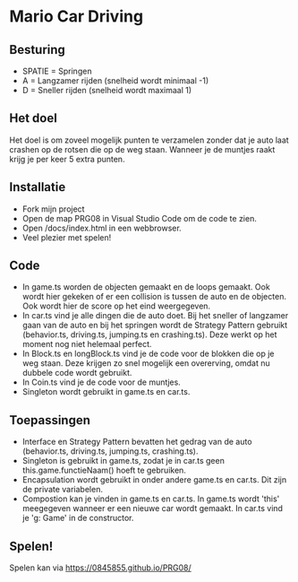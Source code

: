 # Mario Car Driving

## Besturing

- SPATIE = Springen
- A = Langzamer rijden (snelheid wordt minimaal -1)
- D = Sneller rijden (snelheid wordt maximaal 1)

## Het doel

Het doel is om zoveel mogelijk punten te verzamelen zonder dat je auto laat crashen op de rotsen die op de weg staan. Wanneer je de muntjes raakt krijg je per keer 5 extra punten.

## Installatie

- Fork mijn project
- Open de map PRG08 in Visual Studio Code om de code te zien.
- Open /docs/index.html in een webbrowser.
- Veel plezier met spelen!

## Code

- In game.ts worden de objecten gemaakt en de loops gemaakt. Ook wordt hier gekeken of er een collision is tussen de auto en de objecten. Ook wordt hier de score op het eind weergegeven.
- In car.ts vind je alle dingen die de auto doet. Bij het sneller of langzamer gaan van de auto en bij het springen wordt de Strategy Pattern gebruikt (behavior.ts, driving.ts, jumping.ts en crashing.ts). Deze werkt op het moment nog niet helemaal perfect.
- In Block.ts en longBlock.ts vind je de code voor de blokken die op je weg staan. Deze krijgen zo snel mogelijk een overerving, omdat nu dubbele code wordt gebruikt.
- In Coin.ts vind je de code voor de muntjes.
- Singleton wordt gebruikt in game.ts en car.ts.

## Toepassingen
- Interface en Strategy Pattern bevatten het gedrag van de auto (behavior.ts, driving.ts, jumping.ts, crashing.ts).
- Singleton is gebruikt in game.ts, zodat je in car.ts geen this.game.functieNaam() hoeft te gebruiken.
- Encapsulation wordt gebruikt in onder andere game.ts en car.ts. Dit zijn de private variabelen.
- Compostion kan je vinden in game.ts en car.ts. In game.ts wordt 'this' meegegeven wanneer er een nieuwe car wordt gemaakt. In car.ts vind je 'g: Game' in de constructor.

## Spelen!

Spelen kan via https://0845855.github.io/PRG08/